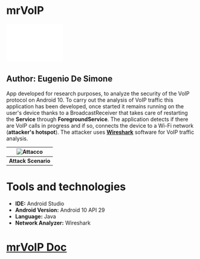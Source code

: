 # mrVoIP
<img src="images.svg" alt="drawing" width="150" height="100"/>


## **Author: Eugenio De Simone**

App developed for research purposes, to analyze the security of the VoIP protocol on Android 10.
To carry out the analysis of VoIP traffic this application has been developed, once started it remains running on the user's device thanks to a BroadcastReceiver that takes care of restarting the **Service** through **ForegroundService**. The application detects if there are VoIP calls in progress and if so, connects the device to a Wi-Fi network (**attacker's hotspot**). The attacker uses [**Wireshark**](https://www.wireshark.org) software for VoIP traffic analysis.


| ![Attacco](https://user-images.githubusercontent.com/32223916/134635165-9e487dd2-6313-4fc4-8dd3-3f3df8627c72.png) |
|:--:|
| **Attack Scenario** |


# Tools and technologies
* **IDE:** Android Studio
* **Android Version:** Android 10 API 29
* **Language:** Java
* **Network Analyzer:** Wireshark

# [mrVoIP Doc](https://edesimone12.github.io/mrVoIP/)
